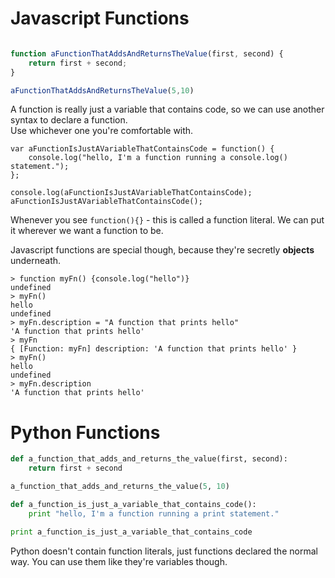 

Javascript Functions
====================

```javascript

function aFunctionThatAddsAndReturnsTheValue(first, second) {
	return first + second;
}

aFunctionThatAddsAndReturnsTheValue(5,10)
```

A function is really just a variable that contains code, so we can use another syntax to declare a function.  
Use whichever one you're comfortable with.  

```
var aFunctionIsJustAVariableThatContainsCode = function() {
	console.log("hello, I'm a function running a console.log() statement.");
};

console.log(aFunctionIsJustAVariableThatContainsCode);
aFunctionIsJustAVariableThatContainsCode();

```
Whenever you see `function(){}` - this is called a function literal. We can put it wherever we want a function to be.


Javascript functions are special though, because they're secretly **objects** underneath.  

```
> function myFn() {console.log("hello")}
undefined
> myFn()
hello
undefined
> myFn.description = "A function that prints hello"
'A function that prints hello'
> myFn
{ [Function: myFn] description: 'A function that prints hello' }
> myFn()
hello
undefined
> myFn.description
'A function that prints hello'
```


Python Functions
================
```python
def a_function_that_adds_and_returns_the_value(first, second):
	return first + second

a_function_that_adds_and_returns_the_value(5, 10)

def a_function_is_just_a_variable_that_contains_code():
	print "hello, I'm a function running a print statement."

print a_function_is_just_a_variable_that_contains_code

```
Python doesn't contain function literals, just functions declared the normal way. You can use them like they're variables though.
